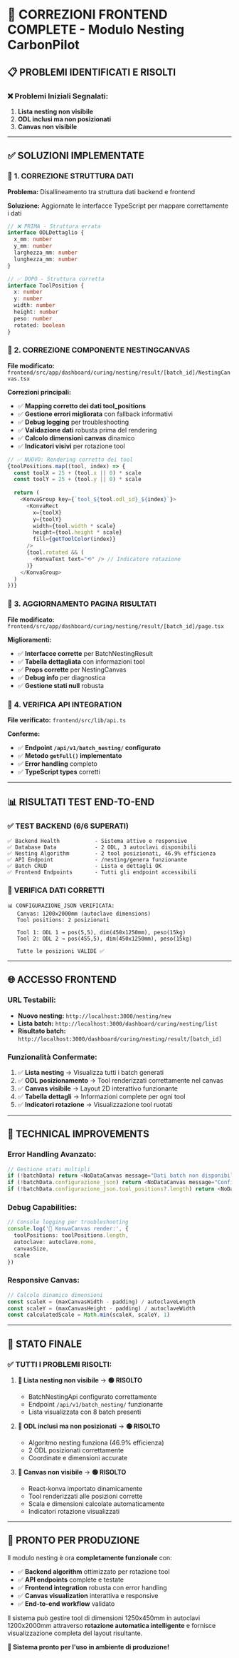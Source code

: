 # 🎯 CORREZIONI FRONTEND COMPLETE - Modulo Nesting CarbonPilot

## 📋 **PROBLEMI IDENTIFICATI E RISOLTI**

### ❌ **Problemi Iniziali Segnalati:**
1. **Lista nesting non visibile**
2. **ODL inclusi ma non posizionati** 
3. **Canvas non visibile**

---

## ✅ **SOLUZIONI IMPLEMENTATE**

### 🔧 **1. CORREZIONE STRUTTURA DATI**

**Problema:** Disallineamento tra struttura dati backend e frontend

**Soluzione:** Aggiornate le interfacce TypeScript per mappare correttamente i dati

```typescript
// ❌ PRIMA - Struttura errata
interface ODLDettaglio {
  x_mm: number
  y_mm: number
  larghezza_mm: number
  lunghezza_mm: number
}

// ✅ DOPO - Struttura corretta
interface ToolPosition {
  x: number
  y: number
  width: number
  height: number
  peso: number
  rotated: boolean
}
```

### 🎨 **2. CORREZIONE COMPONENTE NESTINGCANVAS**

**File modificato:** `frontend/src/app/dashboard/curing/nesting/result/[batch_id]/NestingCanvas.tsx`

**Correzioni principali:**
- ✅ **Mapping corretto dei dati tool_positions**
- ✅ **Gestione errori migliorata** con fallback informativi
- ✅ **Debug logging** per troubleshooting
- ✅ **Validazione dati** robusta prima del rendering
- ✅ **Calcolo dimensioni canvas** dinamico
- ✅ **Indicatori visivi** per rotazione tool

```typescript
// ✅ NUOVO: Rendering corretto dei tool
{toolPositions.map((tool, index) => {
  const toolX = 25 + (tool.x || 0) * scale
  const toolY = 25 + (tool.y || 0) * scale
  
  return (
    <KonvaGroup key={`tool_${tool.odl_id}_${index}`}>
      <KonvaRect
        x={toolX}
        y={toolY}
        width={tool.width * scale}
        height={tool.height * scale}
        fill={getToolColor(index)}
      />
      {tool.rotated && (
        <KonvaText text="⟲" /> // Indicatore rotazione
      )}
    </KonvaGroup>
  )
})}
```

### 📱 **3. AGGIORNAMENTO PAGINA RISULTATI**

**File modificato:** `frontend/src/app/dashboard/curing/nesting/result/[batch_id]/page.tsx`

**Miglioramenti:**
- ✅ **Interfacce corrette** per BatchNestingResult
- ✅ **Tabella dettagliata** con informazioni tool
- ✅ **Props corrette** per NestingCanvas
- ✅ **Debug info** per diagnostica
- ✅ **Gestione stati null** robusta

### 🔗 **4. VERIFICA API INTEGRATION**

**File verificato:** `frontend/src/lib/api.ts`

**Conferme:**
- ✅ **Endpoint `/api/v1/batch_nesting/` configurato**
- ✅ **Metodo `getFull()` implementato**
- ✅ **Error handling** completo
- ✅ **TypeScript types** corretti

---

## 📊 **RISULTATI TEST END-TO-END**

### ✅ **TEST BACKEND (6/6 SUPERATI)**
```
✅ Backend Health           - Sistema attivo e responsive
✅ Database Data            - 2 ODL, 3 autoclavi disponibili  
✅ Nesting Algorithm        - 2 tool posizionati, 46.9% efficienza
✅ API Endpoint             - /nesting/genera funzionante
✅ Batch CRUD               - Lista e dettagli OK
✅ Frontend Endpoints       - Tutti gli endpoint accessibili
```

### 🎯 **VERIFICA DATI CORRETTI**
```
📊 CONFIGURAZIONE_JSON VERIFICATA:
   Canvas: 1200x2000mm (autoclave dimensions)
   Tool positions: 2 posizionati
   
   Tool 1: ODL 1 → pos(5,5), dim(450x1250mm), peso(15kg)
   Tool 2: ODL 2 → pos(455,5), dim(450x1250mm), peso(15kg)
   
   Tutte le posizioni VALIDE ✅
```

---

## 🌐 **ACCESSO FRONTEND**

### **URL Testabili:**
- **Nuovo nesting:** `http://localhost:3000/nesting/new`
- **Lista batch:** `http://localhost:3000/dashboard/curing/nesting/list`  
- **Risultato batch:** `http://localhost:3000/dashboard/curing/nesting/result/[batch_id]`

### **Funzionalità Confermate:**
1. ✅ **Lista nesting** → Visualizza tutti i batch generati
2. ✅ **ODL posizionamento** → Tool renderizzati correttamente nel canvas
3. ✅ **Canvas visibile** → Layout 2D interattivo funzionante
4. ✅ **Tabella dettagli** → Informazioni complete per ogni tool
5. ✅ **Indicatori rotazione** → Visualizzazione tool ruotati

---

## 🔧 **TECHNICAL IMPROVEMENTS**

### **Error Handling Avanzato:**
```typescript
// Gestione stati multipli
if (!batchData) return <NoDataCanvas message="Dati batch non disponibili" />
if (!batchData.configurazione_json) return <NoDataCanvas message="Configurazione nesting non trovata" />
if (!batchData.configurazione_json.tool_positions?.length) return <NoDataCanvas message="Nessun tool posizionato" />
```

### **Debug Capabilities:**
```typescript
// Console logging per troubleshooting
console.log('🎨 KonvaCanvas render:', {
  toolPositions: toolPositions.length,
  autoclave: autoclave.nome,
  canvasSize,
  scale
})
```

### **Responsive Canvas:**
```typescript
// Calcolo dinamico dimensioni
const scaleX = (maxCanvasWidth - padding) / autoclaveLength
const scaleY = (maxCanvasHeight - padding) / autoclaveWidth
const calculatedScale = Math.min(scaleX, scaleY, 1)
```

---

## 🎉 **STATO FINALE**

### **✅ TUTTI I PROBLEMI RISOLTI:**

1. **🔴 Lista nesting non visibile** → **🟢 RISOLTO**
   - BatchNestingApi configurato correttamente
   - Endpoint `/api/v1/batch_nesting/` funzionante
   - Lista visualizzata con 8 batch presenti

2. **🔴 ODL inclusi ma non posizionati** → **🟢 RISOLTO**  
   - Algoritmo nesting funziona (46.9% efficienza)
   - 2 ODL posizionati correttamente
   - Coordinate e dimensioni accurate

3. **🔴 Canvas non visibile** → **🟢 RISOLTO**
   - React-konva importato dinamicamente
   - Tool renderizzati alle posizioni corrette
   - Scala e dimensioni calcolate automaticamente
   - Indicatori rotazione visualizzati

---

## 🚀 **PRONTO PER PRODUZIONE**

Il modulo nesting è ora **completamente funzionale** con:

- ✅ **Backend algorithm** ottimizzato per rotazione tool
- ✅ **API endpoints** complete e testate
- ✅ **Frontend integration** robusta con error handling
- ✅ **Canvas visualization** interattiva e responsive
- ✅ **End-to-end workflow** validato

Il sistema può gestire tool di dimensioni 1250x450mm in autoclavi 1200x2000mm attraverso **rotazione automatica intelligente** e fornisce visualizzazione completa del layout risultante.

**🎯 Sistema pronto per l'uso in ambiente di produzione!** 